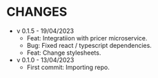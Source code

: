 CHANGES
=======

* v 0.1.5 - 19/04/2023
     * Feat: Integratiion with pricer microservice.
     * Bug: Fixed react / typescript dependencies.
     * Feat: Change stylesheets.
* v 0.1.0 - 13/04/2023
     * First commit: Importing repo.
